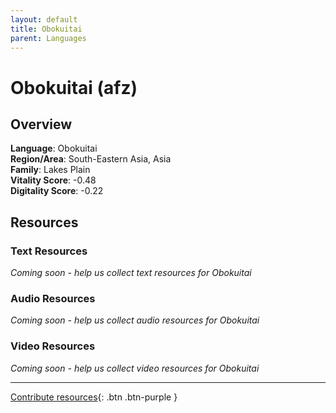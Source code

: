 ```yaml
---
layout: default
title: Obokuitai
parent: Languages
---
```


# Obokuitai (afz)

## Overview

**Language**: Obokuitai  
**Region/Area**: South-Eastern Asia, Asia  
**Family**: Lakes Plain  
**Vitality Score**: -0.48  
**Digitality Score**: -0.22  

## Resources

### Text Resources
*Coming soon - help us collect text resources for Obokuitai*

### Audio Resources
*Coming soon - help us collect audio resources for Obokuitai*

### Video Resources
*Coming soon - help us collect video resources for Obokuitai*

---

[Contribute resources](https://fairtrain.github.io/){: .btn .btn-purple }
